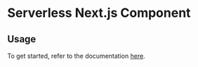 # Serverless Next.js Component

## Usage

To get started, refer to the documentation [here](https://github.com/nike1v/serverless-next13#readme).
